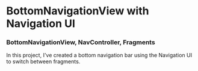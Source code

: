 # BottomNavigationView with Navigation UI
### BottomNavigationView, NavController, Fragments


In this project, I've created a bottom navigation bar using the Navigation UI to switch between fragments. 
